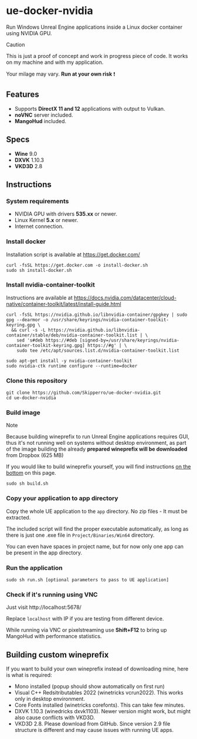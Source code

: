 # ue-docker-nvidia
Run Windows Unreal Engine applications inside a Linux docker container using NVIDIA GPU.

> [!CAUTION]
> This is just a proof of concept and work in progress piece of code. It works on my machine and with my application.
>
> Your milage may vary. **Run at your own risk** ❗

## Features
- Supports **DirectX 11 and 12** applications with output to Vulkan.
- **noVNC** server included.
- **MangoHud** included.

## Specs
- **Wine** 9.0
- **DXVK** 1.10.3
- **VKD3D** 2.8

## Instructions
### System requirements
- NVIDIA GPU with drivers **535.xx** or newer.
- Linux Kernel **5.x** or newer.
- Internet connection.

### Install docker
Installation script is available at https://get.docker.com/
```
curl -fsSL https://get.docker.com -o install-docker.sh
sudo sh install-docker.sh
```
### Install nvidia-container-toolkit
Instructions are available at https://docs.nvidia.com/datacenter/cloud-native/container-toolkit/latest/install-guide.html
```
curl -fsSL https://nvidia.github.io/libnvidia-container/gpgkey | sudo gpg --dearmor -o /usr/share/keyrings/nvidia-container-toolkit-keyring.gpg \
  && curl -s -L https://nvidia.github.io/libnvidia-container/stable/deb/nvidia-container-toolkit.list | \
    sed 's#deb https://#deb [signed-by=/usr/share/keyrings/nvidia-container-toolkit-keyring.gpg] https://#g' | \
    sudo tee /etc/apt/sources.list.d/nvidia-container-toolkit.list
```
```
sudo apt-get install -y nvidia-container-toolkit
sudo nvidia-ctk runtime configure --runtime=docker
```
### Clone this repository
```
git clone https://github.com/Skipperro/ue-docker-nvidia.git
cd ue-docker-nvidia
```
### Build image
> [!NOTE]
> Because building wineprefix to run Unreal Engine applications requires GUI, thus it's not running well on systems without desktop environment, as part of the image building the already **prepared wineprefix will be downloaded** from Dropbox (625 MB)
> 
> If you would like to build wineprefix yourself, you will find instructions [on the bottom](#building-custom-wineprefix) on this page.
```
sudo sh build.sh
```

### Copy your application to app directory
Copy the whole UE application to the `app` directory. No zip files - It must be extracted.

The included script will find the proper executable automatically, as long as there is just one .exe file in `Project/Binaries/Win64` directory.

You can even have spaces in project name, but for now only one app can be present in the app directory.

### Run the application
```
sudo sh run.sh [optional parameters to pass to UE application]
```

### Check if it's running using VNC
Just visit http://localhost:5678/

Replace `localhost` with IP if you are testing from different device.

While running via VNC or pixelstreaming use **Shift+F12** to bring up MangoHud with performance statistics.

## Building custom wineprefix
If you want to build your own wineprefix instead of downloading mine, here is what is required:
- Mono installed (popup should show automatically on first run)
- Visual C++ Redsitributables 2022 (winetricks vcrun2022). This works only in desktop environment.
- Core Fonts installed (winetricks corefonts). This can take few minutes.
- DXVK 1.10.3 (winedricks dxvk1103). Newer version might work, but might also cause conflicts with VKD3D.
- VKD3D 2.8. Please download from GitHub. Since version 2.9 file structure is different and may cause issues with running UE apps.
